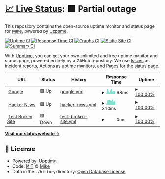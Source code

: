 # [📈 Live Status](https://demo.upptime.js.org): <!--live status--> **🟧 Partial outage**

This repository contains the open-source uptime monitor and status page for [Mike](arriendame.co), powered by [Upptime](https://github.com/upptime/upptime).

[![Uptime CI](https://github.com/mikesneider/upptime/workflows/Uptime%20CI/badge.svg)](https://github.com/mikesneider/upptime/actions?query=workflow%3A%22Uptime+CI%22)
[![Response Time CI](https://github.com/mikesneider/upptime/workflows/Response%20Time%20CI/badge.svg)](https://github.com/mikesneider/upptime/actions?query=workflow%3A%22Response+Time+CI%22)
[![Graphs CI](https://github.com/mikesneider/upptime/workflows/Graphs%20CI/badge.svg)](https://github.com/mikesneider/upptime/actions?query=workflow%3A%22Graphs+CI%22)
[![Static Site CI](https://github.com/mikesneider/upptime/workflows/Static%20Site%20CI/badge.svg)](https://github.com/mikesneider/upptime/actions?query=workflow%3A%22Static+Site+CI%22)
[![Summary CI](https://github.com/mikesneider/upptime/workflows/Summary%20CI/badge.svg)](https://github.com/mikesneider/upptime/actions?query=workflow%3A%22Summary+CI%22)

With [Upptime](https://upptime.js.org), you can get your own unlimited and free uptime monitor and status page, powered entirely by a GitHub repository. We use [Issues](https://github.com/mikesneider/upptime/issues) as incident reports, [Actions](https://github.com/mikesneider/upptime/actions) as uptime monitors, and [Pages](https://demo.upptime.js.org) for the status page.

<!--start: status pages-->
<!-- This summary is generated by Upptime (https://github.com/upptime/upptime) -->
<!-- Do not edit this manually, your changes will be overwritten -->
<!-- prettier-ignore -->
| URL | Status | History | Response Time | Uptime |
| --- | ------ | ------- | ------------- | ------ |
| <img alt="" src="https://favicons.githubusercontent.com/www.google.com" height="13"> [Google](https://www.google.com) | 🟩 Up | [google.yml](https://github.com/mikesneider/mike-monitory/commits/HEAD/history/google.yml) | <details><summary><img alt="Response time graph" src="./graphs/google/response-time-week.png" height="20"> 98ms</summary><br><a href="https://mikesneider.github.io/upptime/history/google"><img alt="Response time 98" src="https://img.shields.io/endpoint?url=https%3A%2F%2Fraw.githubusercontent.com%2Fmikesneider%2Fmike-monitory%2FHEAD%2Fapi%2Fgoogle%2Fresponse-time.json"></a><br><a href="https://mikesneider.github.io/upptime/history/google"><img alt="24-hour response time 98" src="https://img.shields.io/endpoint?url=https%3A%2F%2Fraw.githubusercontent.com%2Fmikesneider%2Fmike-monitory%2FHEAD%2Fapi%2Fgoogle%2Fresponse-time-day.json"></a><br><a href="https://mikesneider.github.io/upptime/history/google"><img alt="7-day response time 98" src="https://img.shields.io/endpoint?url=https%3A%2F%2Fraw.githubusercontent.com%2Fmikesneider%2Fmike-monitory%2FHEAD%2Fapi%2Fgoogle%2Fresponse-time-week.json"></a><br><a href="https://mikesneider.github.io/upptime/history/google"><img alt="30-day response time 98" src="https://img.shields.io/endpoint?url=https%3A%2F%2Fraw.githubusercontent.com%2Fmikesneider%2Fmike-monitory%2FHEAD%2Fapi%2Fgoogle%2Fresponse-time-month.json"></a><br><a href="https://mikesneider.github.io/upptime/history/google"><img alt="1-year response time 98" src="https://img.shields.io/endpoint?url=https%3A%2F%2Fraw.githubusercontent.com%2Fmikesneider%2Fmike-monitory%2FHEAD%2Fapi%2Fgoogle%2Fresponse-time-year.json"></a></details> | <details><summary><a href="https://mikesneider.github.io/upptime/history/google">100.00%</a></summary><a href="https://mikesneider.github.io/upptime/history/google"><img alt="All-time uptime 100.00%" src="https://img.shields.io/endpoint?url=https%3A%2F%2Fraw.githubusercontent.com%2Fmikesneider%2Fmike-monitory%2FHEAD%2Fapi%2Fgoogle%2Fuptime.json"></a><br><a href="https://mikesneider.github.io/upptime/history/google"><img alt="24-hour uptime 100.00%" src="https://img.shields.io/endpoint?url=https%3A%2F%2Fraw.githubusercontent.com%2Fmikesneider%2Fmike-monitory%2FHEAD%2Fapi%2Fgoogle%2Fuptime-day.json"></a><br><a href="https://mikesneider.github.io/upptime/history/google"><img alt="7-day uptime 100.00%" src="https://img.shields.io/endpoint?url=https%3A%2F%2Fraw.githubusercontent.com%2Fmikesneider%2Fmike-monitory%2FHEAD%2Fapi%2Fgoogle%2Fuptime-week.json"></a><br><a href="https://mikesneider.github.io/upptime/history/google"><img alt="30-day uptime 100.00%" src="https://img.shields.io/endpoint?url=https%3A%2F%2Fraw.githubusercontent.com%2Fmikesneider%2Fmike-monitory%2FHEAD%2Fapi%2Fgoogle%2Fuptime-month.json"></a><br><a href="https://mikesneider.github.io/upptime/history/google"><img alt="1-year uptime 100.00%" src="https://img.shields.io/endpoint?url=https%3A%2F%2Fraw.githubusercontent.com%2Fmikesneider%2Fmike-monitory%2FHEAD%2Fapi%2Fgoogle%2Fuptime-year.json"></a></details>
| <img alt="" src="https://favicons.githubusercontent.com/news.ycombinator.com" height="13"> [Hacker News](https://news.ycombinator.com) | 🟩 Up | [hacker-news.yml](https://github.com/mikesneider/mike-monitory/commits/HEAD/history/hacker-news.yml) | <details><summary><img alt="Response time graph" src="./graphs/hacker-news/response-time-week.png" height="20"> 310ms</summary><br><a href="https://mikesneider.github.io/upptime/history/hacker-news"><img alt="Response time 310" src="https://img.shields.io/endpoint?url=https%3A%2F%2Fraw.githubusercontent.com%2Fmikesneider%2Fmike-monitory%2FHEAD%2Fapi%2Fhacker-news%2Fresponse-time.json"></a><br><a href="https://mikesneider.github.io/upptime/history/hacker-news"><img alt="24-hour response time 310" src="https://img.shields.io/endpoint?url=https%3A%2F%2Fraw.githubusercontent.com%2Fmikesneider%2Fmike-monitory%2FHEAD%2Fapi%2Fhacker-news%2Fresponse-time-day.json"></a><br><a href="https://mikesneider.github.io/upptime/history/hacker-news"><img alt="7-day response time 310" src="https://img.shields.io/endpoint?url=https%3A%2F%2Fraw.githubusercontent.com%2Fmikesneider%2Fmike-monitory%2FHEAD%2Fapi%2Fhacker-news%2Fresponse-time-week.json"></a><br><a href="https://mikesneider.github.io/upptime/history/hacker-news"><img alt="30-day response time 310" src="https://img.shields.io/endpoint?url=https%3A%2F%2Fraw.githubusercontent.com%2Fmikesneider%2Fmike-monitory%2FHEAD%2Fapi%2Fhacker-news%2Fresponse-time-month.json"></a><br><a href="https://mikesneider.github.io/upptime/history/hacker-news"><img alt="1-year response time 310" src="https://img.shields.io/endpoint?url=https%3A%2F%2Fraw.githubusercontent.com%2Fmikesneider%2Fmike-monitory%2FHEAD%2Fapi%2Fhacker-news%2Fresponse-time-year.json"></a></details> | <details><summary><a href="https://mikesneider.github.io/upptime/history/hacker-news">100.00%</a></summary><a href="https://mikesneider.github.io/upptime/history/hacker-news"><img alt="All-time uptime 100.00%" src="https://img.shields.io/endpoint?url=https%3A%2F%2Fraw.githubusercontent.com%2Fmikesneider%2Fmike-monitory%2FHEAD%2Fapi%2Fhacker-news%2Fuptime.json"></a><br><a href="https://mikesneider.github.io/upptime/history/hacker-news"><img alt="24-hour uptime 100.00%" src="https://img.shields.io/endpoint?url=https%3A%2F%2Fraw.githubusercontent.com%2Fmikesneider%2Fmike-monitory%2FHEAD%2Fapi%2Fhacker-news%2Fuptime-day.json"></a><br><a href="https://mikesneider.github.io/upptime/history/hacker-news"><img alt="7-day uptime 100.00%" src="https://img.shields.io/endpoint?url=https%3A%2F%2Fraw.githubusercontent.com%2Fmikesneider%2Fmike-monitory%2FHEAD%2Fapi%2Fhacker-news%2Fuptime-week.json"></a><br><a href="https://mikesneider.github.io/upptime/history/hacker-news"><img alt="30-day uptime 100.00%" src="https://img.shields.io/endpoint?url=https%3A%2F%2Fraw.githubusercontent.com%2Fmikesneider%2Fmike-monitory%2FHEAD%2Fapi%2Fhacker-news%2Fuptime-month.json"></a><br><a href="https://mikesneider.github.io/upptime/history/hacker-news"><img alt="1-year uptime 100.00%" src="https://img.shields.io/endpoint?url=https%3A%2F%2Fraw.githubusercontent.com%2Fmikesneider%2Fmike-monitory%2FHEAD%2Fapi%2Fhacker-news%2Fuptime-year.json"></a></details>
| <img alt="" src="https://favicons.githubusercontent.com/thissitedoesnotexist.koj.co" height="13"> [Test Broken Site](https://thissitedoesnotexist.koj.co) | 🟥 Down | [test-broken-site.yml](https://github.com/mikesneider/mike-monitory/commits/HEAD/history/test-broken-site.yml) | <details><summary><img alt="Response time graph" src="./graphs/test-broken-site/response-time-week.png" height="20"> 0ms</summary><br><a href="https://mikesneider.github.io/upptime/history/test-broken-site"><img alt="Response time 0" src="https://img.shields.io/endpoint?url=https%3A%2F%2Fraw.githubusercontent.com%2Fmikesneider%2Fmike-monitory%2FHEAD%2Fapi%2Ftest-broken-site%2Fresponse-time.json"></a><br><a href="https://mikesneider.github.io/upptime/history/test-broken-site"><img alt="24-hour response time 0" src="https://img.shields.io/endpoint?url=https%3A%2F%2Fraw.githubusercontent.com%2Fmikesneider%2Fmike-monitory%2FHEAD%2Fapi%2Ftest-broken-site%2Fresponse-time-day.json"></a><br><a href="https://mikesneider.github.io/upptime/history/test-broken-site"><img alt="7-day response time 0" src="https://img.shields.io/endpoint?url=https%3A%2F%2Fraw.githubusercontent.com%2Fmikesneider%2Fmike-monitory%2FHEAD%2Fapi%2Ftest-broken-site%2Fresponse-time-week.json"></a><br><a href="https://mikesneider.github.io/upptime/history/test-broken-site"><img alt="30-day response time 0" src="https://img.shields.io/endpoint?url=https%3A%2F%2Fraw.githubusercontent.com%2Fmikesneider%2Fmike-monitory%2FHEAD%2Fapi%2Ftest-broken-site%2Fresponse-time-month.json"></a><br><a href="https://mikesneider.github.io/upptime/history/test-broken-site"><img alt="1-year response time 0" src="https://img.shields.io/endpoint?url=https%3A%2F%2Fraw.githubusercontent.com%2Fmikesneider%2Fmike-monitory%2FHEAD%2Fapi%2Ftest-broken-site%2Fresponse-time-year.json"></a></details> | <details><summary><a href="https://mikesneider.github.io/upptime/history/test-broken-site">100.00%</a></summary><a href="https://mikesneider.github.io/upptime/history/test-broken-site"><img alt="All-time uptime 100.00%" src="https://img.shields.io/endpoint?url=https%3A%2F%2Fraw.githubusercontent.com%2Fmikesneider%2Fmike-monitory%2FHEAD%2Fapi%2Ftest-broken-site%2Fuptime.json"></a><br><a href="https://mikesneider.github.io/upptime/history/test-broken-site"><img alt="24-hour uptime 100.00%" src="https://img.shields.io/endpoint?url=https%3A%2F%2Fraw.githubusercontent.com%2Fmikesneider%2Fmike-monitory%2FHEAD%2Fapi%2Ftest-broken-site%2Fuptime-day.json"></a><br><a href="https://mikesneider.github.io/upptime/history/test-broken-site"><img alt="7-day uptime 100.00%" src="https://img.shields.io/endpoint?url=https%3A%2F%2Fraw.githubusercontent.com%2Fmikesneider%2Fmike-monitory%2FHEAD%2Fapi%2Ftest-broken-site%2Fuptime-week.json"></a><br><a href="https://mikesneider.github.io/upptime/history/test-broken-site"><img alt="30-day uptime 100.00%" src="https://img.shields.io/endpoint?url=https%3A%2F%2Fraw.githubusercontent.com%2Fmikesneider%2Fmike-monitory%2FHEAD%2Fapi%2Ftest-broken-site%2Fuptime-month.json"></a><br><a href="https://mikesneider.github.io/upptime/history/test-broken-site"><img alt="1-year uptime 100.00%" src="https://img.shields.io/endpoint?url=https%3A%2F%2Fraw.githubusercontent.com%2Fmikesneider%2Fmike-monitory%2FHEAD%2Fapi%2Ftest-broken-site%2Fuptime-year.json"></a></details>

<!--end: status pages-->

[**Visit our status website →**](https://demo.upptime.js.org)

## 📄 License

- Powered by: [Upptime](https://github.com/upptime/upptime)
- Code: [MIT](./LICENSE) © [Mike](arriendame.co)
- Data in the `./history` directory: [Open Database License](https://opendatacommons.org/licenses/odbl/1-0/)
